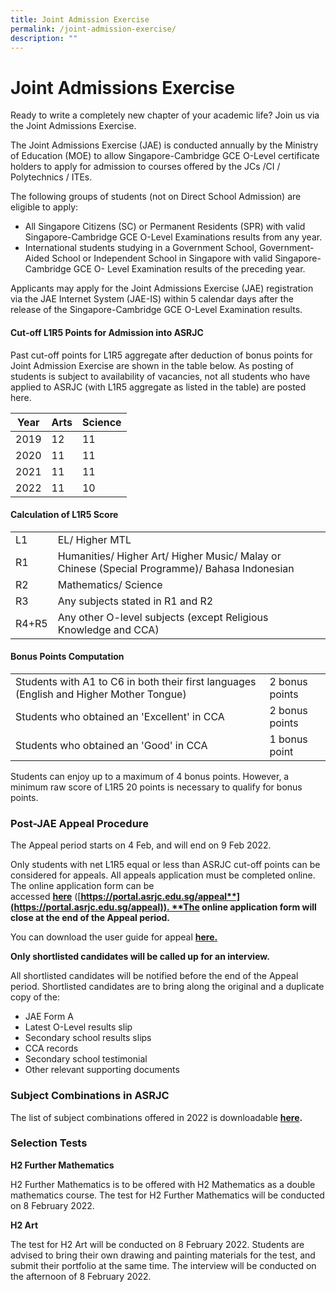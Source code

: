 ```yaml
---
title: Joint Admission Exercise
permalink: /joint-admission-exercise/
description: ""
---
```

Joint Admissions Exercise
=========================

Ready to write a completely new chapter of your academic life? Join us via the Joint Admissions Exercise.

The Joint Admissions Exercise (JAE) is conducted annually by the Ministry of Education (MOE) to allow Singapore-Cambridge GCE O-Level certificate holders to apply for admission to courses offered by the JCs /CI / Polytechnics / ITEs.

The following groups of students (not on Direct School Admission) are eligible to apply:

*   All Singapore Citizens (SC) or Permanent Residents (SPR) with valid Singapore-Cambridge GCE O-Level Examinations results from any year.
*   International students studying in a Government School, Government-Aided School or Independent School in Singapore with valid Singapore-Cambridge GCE O- Level Examination results of the preceding year.

Applicants may apply for the Joint Admissions Exercise (JAE) registration via the JAE Internet System (JAE-IS) within 5 calendar days after the release of the Singapore-Cambridge GCE O-Level Examination results.

#### Cut-off L1R5 Points for Admission into ASRJC

Past cut-off points for L1R5 aggregate after deduction of bonus points for Joint Admission Exercise are shown in the table below. As posting of students is subject to availability of vacancies, not all students who have applied to ASRJC (with L1R5 aggregate as listed in the table) are posted here.

| Year | Arts | Science |
| -------- | -------- | -------- |
| 2019     | 12     | 11     | 
| 2020     | 11     | 11     |
| 2021     | 11      | 11     |
| 2022     | 11     | 10     |

#### Calculation of L1R5 Score
<html>
<head>
<style>
</style>
</head>
<body>
<table>
  <tr>
    <td>L1</td>
		<td>EL/ Higher MTL</td>
  </tr>
  <tr>
    <td>R1</td>
    <td>Humanities/ Higher Art/ Higher Music/ Malay or Chinese (Special Programme)/ Bahasa Indonesian</td>
  </tr>
  <tr>
    <td>R2</td>
    <td>Mathematics/ Science</td>
  </tr>
  <tr>
    <td>R3</td>
    <td>Any subjects stated in R1 and R2</td>
  </tr>
  <tr>
    <td>R4+R5</td>
    <td>Any other O-level subjects (except Religious Knowledge and CCA) 
</table>
</body>
</html>
	
#### Bonus Points Computation
<html>
<head>
<style>
</style>
</head>
<body>
<table>
  <tr>
    <td>Students with A1 to C6 in both their first languages (English and Higher Mother Tongue)</td>
		<td>2 bonus points</td>
  </tr>
  <tr>
    <td>Students who obtained an 'Excellent' in CCA</td>
    <td>2 bonus points</td>
  </tr>
  <tr>
    <td>Students who obtained an 'Good' in CCA</td>
    <td>1 bonus point</td>
  </tr>
</table>
</body>
</html>

Students can enjoy up to a maximum of 4 bonus points. However, a minimum raw score of L1R5 20 points is necessary to qualify for bonus points.

### **Post-JAE Appeal Procedure**

The Appeal period starts on 4 Feb, and will end on 9 Feb 2022.

Only students with net L1R5 equal or less than ASRJC cut-off points can be considered for appeals. All appeals application must be completed online. The online application form can be accessed **[here](https://portal.asrjc.edu.sg/appeal)** ([**https://portal.asrjc.edu.sg/appeal**](https://portal.asrjc.edu.sg/appeal)). **The online application form will close at the end of the Appeal period.**

You can download the user guide for appeal **[here.](https://asrjc.moe.edu.sg/wp-content/uploads/2022/02/2022-User-Guide-for-Appeal.pdf)**

**Only shortlisted candidates will be called up for an interview.**

All shortlisted candidates will be notified before the end of the Appeal period. Shortlisted candidates are to bring along the original and a duplicate copy of the:

* JAE Form A
* Latest O-Level results slip
* Secondary school results slips
* CCA records
* Secondary school testimonial
* Other relevant supporting documents

### **Subject Combinations in ASRJC**

The list of subject combinations offered in 2022 is downloadable **[here](https://asrjc.moe.edu.sg/wp-content/uploads/2022/01/2022-Subject-Combinations-new.pdf).**

### **Selection Tests**

**H2 Further Mathematics**

H2 Further Mathematics is to be offered with H2 Mathematics as a double mathematics course. The test for H2 Further Mathematics will be conducted on 8 February 2022.

**H2 Art**

The test for H2 Art will be conducted on 8 February 2022. Students are advised to bring their own drawing and painting materials for the test, and submit their portfolio at the same time. The interview will be conducted on the afternoon of 8 February 2022.